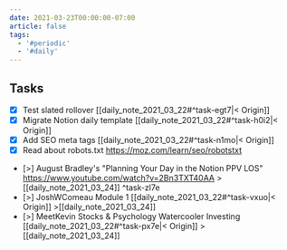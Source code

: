 ```yaml
---
date: 2021-03-23T00:00:00-07:00
article: false
tags:
  - '#periodic'
  - '#daily'
---
```


## Tasks

- [x] Test slated rollover [[daily_note_2021_03_22#^task-egt7|< Origin]]
- [x] Migrate Notion daily template [[daily_note_2021_03_22#^task-h0i2|< Origin]]
- [x] Add SEO meta tags [[daily_note_2021_03_22#^task-n1mo|< Origin]]
- [x] Read about robots.txt https://moz.com/learn/seo/robotstxt
- [>] August Bradley's "Planning Your Day in the Notion PPV LOS" https://www.youtube.com/watch?v=2Bn3TXT40AA >[[daily_note_2021_03_24]] ^task-zl7e
- [>] JoshWComeau Module 1 [[daily_note_2021_03_22#^task-vxuo|< Origin]] >[[daily_note_2021_03_24]]
- [>] MeetKevin Stocks & Psychology Watercooler Investing [[daily_note_2021_03_22#^task-px7e|< Origin]] >[[daily_note_2021_03_24]]
